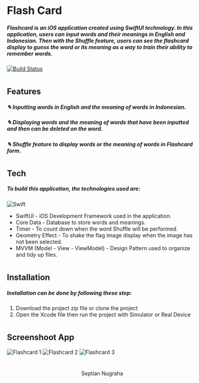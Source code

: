 # Flash Card
##### Flashcard is an iOS application created using SwiftUI technology. In this application, users can input words and their meanings in English and Indonesian. Then with the Shuffle feature, users can see the flashcard display to guess the word or its meaning as a way to train their ability to remember words.

[![Build Status](https://img.shields.io/badge/iOS-000000?style=flat&logo=ios&logoColor=white)]()
#
## Features

##### ✎ Inputting words in English and the meaning of words in Indonesian.
##### ✎ Displaying words and the meaning of words that have been inputted and then can be deleted on the word.
##### ✎ Shuffle feature to display words or the meaning of words in Flashcard form.

#
## Tech

##### To build this application, the technologies used are:

![Swift](https://img.shields.io/badge/swift-F54A2A?style=for-the-badge&logo=swift&logoColor=white) 

- SwiftUI - iOS Development Framework used in the application.
- Core Data - Database to store words and meanings.
- Timer - To count down when the word Shuffle will be performed.
- Geometry Effect - To shake the flag image display when the image has not been selected.
- MVVM (Model - View - ViewModel) - Design Pattern used to organize and tidy up files.

#
## Installation

##### Installation can be done by following these step:
1. Download the project zip file or clone the project
2. Open the Xcode file then run the project with Simulator or Real Device

#
## Screenshoot App
![Flashcard 1](https://github.com/user-attachments/assets/60f67d9c-28f3-4f77-a355-a11aadc68fb1)
![Flashcard 2](https://github.com/user-attachments/assets/b3cfd488-1501-4f53-a266-cb9a4bee6cf9)
![Flashcard 3](https://github.com/user-attachments/assets/581d9ad5-d01e-4943-9cd0-0e167b5b5cfa)
#
<div align="center">
Septian Nugraha
</div>

